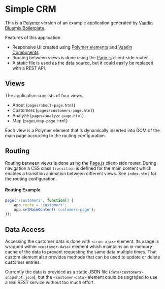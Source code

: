 # Simple CRM

This is a [Polymer](https://www.polymer-project.org/) version of an example application generated by [Vaadin Bluemix Boilerplate](https://vaadin.com/blog/-/blogs/vaadin-boilerplate-in-bluemix).

Features of this application:

 * Responsive UI created using [Polymer elements](https://elements.polymer-project.org/) and [Vaadin Components](https://vaadin.com/components).
 * Routing between views is done using the [Page.js](https://visionmedia.github.io/page.js/) client-side router.
 * A static file is used as the data source, but it could easily be replaced with a REST API.

## Views

The application consists of four views.

 * About (```pages/about-page.html```)
 * Customers (```pages/customers-page.html```)
 * Analyze (```pages/analyze-page.html```)
 * Map (```pages/map-page.html```)

Each view is a Polymer element that is dynamically inserted into DOM of the main page according to the routing configuration.

## Routing

Routing between views is done using the [Page.js](https://visionmedia.github.io/page.js/) client-side router.
During navigation a CSS class ```transition``` is defined for the main content which enables a transition animation
between different views. See ```index.html``` for the routing configuration.

#### Routing Example
```javascript
page('/customers', function() {
    app.route = 'customers';
    app.setMainContent('customers-page');
});
```

## Data Access

Accessing the customer data is done with ```<iron-ajax>``` element. Its usage is wrapped within ```<customer-data>``` element
which maintains an in-memory cache of the data to prevent requesting the same data multiple times. That custom element also
provides methods that can be used to update or delete customer entries.

Currently the data is provided as a static JSON file (```data/customers-snapshot.json```), but the ```<customer-data>``` element
could be upgraded to use a real REST service without too much effort.

